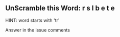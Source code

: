 UnScramble this Word: r s l b e t e
----------

HINT: word starts with 'tr'

Answer in the issue comments
